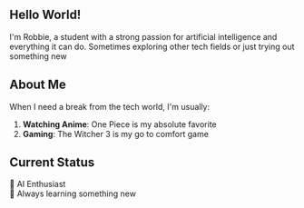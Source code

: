 ## Hello World!
I'm Robbie, a student with a strong passion for artificial intelligence and everything it can do. Sometimes exploring other tech fields or just trying out something new

## About Me

When I need a break from the tech world, I'm usually:
1. **Watching Anime**: One Piece is my absolute favorite
2. **Gaming**: The Witcher 3 is my go to comfort game

## Current Status

🤖 AI Enthusiast  
🔭 Always learning something new  
